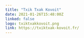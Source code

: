 ```yaml
---
title: "Txik Txak Kovoit"
date: 2021-01-26T15:48:00Z
linked: false
logo: txiktxakkovoit.png
link: https://txiktxak-kovoit.fr/
---
```

